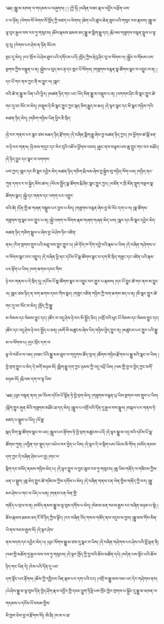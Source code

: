 ﻿  
༄༅། །སྒྱུ་མ་མཁན་ལ་གདམས་པ་བཞུགས། ། ། །ཀྱེ་ཧོ། །བཞིན་བཟང་རྣལ་འབྱོར་བརྩོན་པས་  
ང་ལ་ཉོན། །ལེགས་སོ་ལེགས་སོ་ཁྱོད་ཀྱི་མཛད་པ་ལེགས། །ཐེག་པའི་ཚུལ་ཆེན་ཐུབ་པའི་གསུང་རབ་རྣམས། །སྒྱུ་མ་ལྟ་བུར་རྒྱལ་བས་རབ་ཏུ་གསུངས། །ཆོས་རྣམས་ཐམས་ཅད་སྒྱུ་མ་སྨིག་རྒྱུ་དང། །རྨི་ལམ་གཟུགས་བརྙན་སྤྲུལ་པ་ལྟ་བུ་རུ། །ལེགས་པར་ཤེས་ན་ཉོན་མོངས་  
སྤང་དུ་མེད། །རང་གྲོལ་ཡེ་ཤེས་ཐུབ་པའི་དགོངས་པའོ། །ཁྱོད་ཀྱིས་རྡེའུ་ཤིང་བུ་ལ་སོགས་ལ། །སྦྱོར་བ་གོམས་པས་སྔགས་ཀྱིས་བསྣུན་པ་ན། །སྐྱེས་པ་བུད་མང་རྟ་དང་གླང་པོ་སོགས། །གཟུགས་བརྙན་སྣ་ཚོགས་སྣང་བ་འབྱུང་བ་ན། །དང་པོ་གང་ནས་ཀྱང་ནི་མ་བྱུང་ལ། །སྣང་  
བའི་ཚེ་ན་སྒྱུ་མ་ཡིན་པའི་ཕྱིར། །མཚན་ཉིད་གང་ཡང་ཡོད་མིན་སྒྱུ་མ་བསྡུས་པ་ན། །འགགས་ཤིང་མི་སྣང་གྱུར་ཚེ་གང་དུའང་སོང་བ་མེད། །བསྡུས་ཏེ་མི་སྣང་གྱུར་ཀྱང་སྐད་ཅིག་རྒྱུད་མ་ཆད། །དེ་ལྟར་སྣང་དང་མི་སྣང་གཉིས་ཀའི་མཚན་ཉིད་མེད། །གཅིག་གཉིས་ཡིན་ཕྱིར་ཇི་སྲིད་  
  
།ཉེ་བར་གནས་པར་སྣང་ཙམ་མཆད་ཉིད་རྫོགས། །དེ་བཞིན་སྨིག་རྒྱུ་ཞེས་བྱ་མཚན་ཉིད་ཀྱང། །ས་ཕྱོགས་ཚ་སྒོ་ཅན་ལ་ཉེ་བར་གནས། །ཉི་མས་གདུང་དང་སེར་བུའི་འཇོལ་ཕྱོགས་འབབ། །རྒྱང་ནས་བལྟས་པས་ཆུ་ཀླུང་གང་བར་མཐོང། །དེ་ཉིད་བྱུང་དང་སྣང་བ་འགགས་  
པས་ཀྱང། །སྣང་དང་མི་སྣང་དབྱེར་མེད་མཚན་ཉིད་གཅིག་རྨི་ལམ་ཞེས་བྱ་སྐྱེས་བུ་གཉིད་ལོག་པས། །གཉིད་ནང་ཀུན་དགའ་ར་བ་སྐྱེད་མོས་ཚལ། །ལོངས་སྤྱོད་སྣ་ཚོགས་རྨི་ཞིང་སྣང་གྱུར་ཀྱང། །བཙོན་ར་ཁྲི་མོན་སྡུག་བསྔལ་སྣ་ཚོགས་སྣང། །སྐྱེ་དང་གནས་དང་འགག་པར་འགྱུར་  
བའི་ཚེ། །དོན་གྱི་ཆ་གཞན་བསྒྲུབ་པར་བྱས་པ་མེད། །གཟུགས་བརྙན་ཞེས་བྱ་མེ་ལོང་དག་པ་ལ། །སྣ་ཚོགས་གཟུགས་སུ་སྣང་བར་གྱུར་པ་ན། །སྐྱེ་འགག་ལ་སོགས་རྣམ་གཞག་གཞན་མེད་པས། །སྣང་དང་མི་སྣང་དབྱེར་མེད་མཚན་ཉིད་གཅིག་སྦྲུལ་པ་ཞེས་བྱ་ཡེ་ཤེས་ཏིང་འཛིན་  
ནམ། །རིག་སྔགས་གྲུབ་པའི་མཐུ་ལས་བྱུང་གྱུར་པ། །མེ་ཏོག་ཁ་དོག་དབྱེ་བའི་རྣམ་པ་ཡིས། །དེ་བཞིན་གཤེགས་པ་ལ་སོགས་སྣང་བར་འགྱུར། །དེ་བཞིན་ཕྱི་ནང་དངོས་པོ་སྣ་ཚོགས་སྣང་བ་དག་ཇི་སྲིད་གཟུང་དང་འཛིན་པའི་རྣམ་པར་རྟོག་པ་ཡིས། །བག་ཆགས་དབང་གིས་  
ཉེ་བར་གནས་པ་དེ་སྲིད་དུ། །དངོས་པོ་སྣ་ཚོགས་སྣང་བ་འབྱུང་བར་གྱུར་པ་རྣམས། །དང་པོ་བྱུང་ཚེ་གང་ནས་མ་བྱུང་ལ། །སྣང་ཙམ་ཉིད་ན་བག་ཆགས་དབང་གིས་སྣང། །གཟུང་འཛིན་གཉིས་ཀྱི་བག་ཆགས་ཟད་པ་ན། །མི་སྣང་གྱུར་ཚེ་གང་དུའང་སོང་བ་མེད། །ཁྱོད་ཀྱི་སྒྱུ་  
མ་སེམས་དང་སེམས་བྱུང་དང། །ཚོར་བ་འདུ་ཤེས་ཉེ་བར་མི་སྤྱོད་ཅིང། །འགྲོ་བའི་ཕུང་པོ་སེམས་དང་སེམས་བྱུང་དང། །ཚོར་དང་འདུ་ཤེས་ཉེ་བར་སྤྱོད་པ་ཅན། །མགོ་མི་མཚུངས་ཞེས་ཡིད་གཉིས་བྱེད་གྱུར་ན། །མཚུངས་པར་གྱུར་པའི་སྒྱུ་མ་ལ་སོགས་པ། །དྲང་སྲོང་དག་ལ་  
བྷ་ལེ་བཅོལ་བ་འམ། །བཟང་པོའི་སྒྱུ་མས་ཐུབ་ལ་གདུགས་ཚོད་བུལ། །ཚོགས་གཉིས་རྫོགས་པ་སྒྱུ་མའི་སྣང་བ་ཡིས། །བྱེ་བྲག་གྱུར་པ་མེད་དེ་མགོ་མཉམ་མོ། །སྨིག་རྒྱུ་དག་ཀྱང་ཉམས་ཀྱི་འདུ་འཕྲོ་ཡིས། །ལམ་གྱི་བྱ་བ་བྱེད་ཀྱང་མགོ་མཉམ་མོ། །རྨི་ལམ་དག་ལ་ལྷ་ཡིས་  
  
༄༅། །ལུང་བསྟན་ནས། །མ་འོངས་དངོས་པོ་སྟོན་ཏེ་བྱེ་བྲག་མེད། །གཟུགས་བརྙན་པྲ་ཡིས་སྔགས་ལས་གྲུབ་པ་ཡིས། །ལྐོག་གྱུར་རྐུན་མོའི་གཟུགས་མཐོང་ཐ་དད་མེད། །སྦྲུལ་པ་འགྲོ་བའི་དོན་དུ་རྒྱལ་བས་སྦྲུལ། །བསྐལ་པར་གནས་ཏེ་མཛད་པ་སྒྲུབ་པ་ཡོད། །ལོ་ཟླ་  
སྐད་ཅིག་སྣ་ཚོགས་སྣང་བ་ཡང། །སྦྲུལ་པར་རྟོགས་ཏེ་བྱེ་བྲག་མཚུངས་པའོ། །དེ་ལྟར་སྒྱུ་མ་འདྲ་བའི་དངོས་པོ་སྣ་ཚོགས་ཀུན། །འབྱིན་དང་སྡུད་དང་འཕེལ་བར་བྱེད་པ་ཡིས། །དེ་ལྟར་དེ་ལ་སྡིག་པས་ཡོངས་མི་གོས། །བསོད་ནམས་དག་ཀྱང་དེ་བཞིན་ཤེས་པར་བྱ། །གང་ལ་  
སྡིག་དང་བསོད་ནམས་གཉིས་མེད་པ། །དེ་ལྟར་གྱུར་ལ་བྱང་ཆུབ་རབ་ཏུ་གསུངས། །ཆུ་ཡིས་གནོད་ལ་གཟིངས་ཀྱིས་ཕན་པ་སྒྲུབ། །ཆུ་མེད་གྱུར་ཚེ་གཟིངས་ཀྱིས་དགོས་པ་མེད། །དེ་བཞིན་གནས་ངན་ལེན་གྱིས་གནོད་ཀྱི་བར། །སྒྱུ་མར་ཤེས་པ་གང་ལ་ཡོད་པ་ཕན། །གནས་ངན་ལེན་གྱི་  
གནོད་པ་བྲལ་བ་ན། །བསོད་ནམས་སྒྱུ་མ་ལྟ་བུས་དགོས་པ་མེད། །སེམས་ཅན་སངས་རྒྱས་རང་བཞིན་མཉམ་པ་སྟེ། །ཆོས་རྣམས་ཐམས་ཅད་ངོ་བོ་ཉིད་ཀྱིས་སྟོང། །རང་བཞིན་འོད་གསལ་གཟོད་ནས་འདུས་མ་བྱས། །སྒྱུ་མས་གོས་མིན་ཡི་ནས་སངས་རྒྱས་སོ། །དེ་ལྟར་ཤེས་  
ནས་བདག་དང་དབྱེར་མེད་པ། །ཕུང་སོགས་སྒྱུ་མ་ཙམ་དུ་སྣང་བ་ཡིས། །དེ་བཞིན་གཤེགས་པར་ཤེས་པའི་བློ་ལྡན་ནི། །ལམ་གྱི་མཆོག་ཏུ་རྒྱལ་བས་རབ་ཏུ་གསུངས། །དེ་ལྟར་ཁྱོད་ཀྱི་བྱ་བའི་ཆོས་མཚོན་དཔེ། །བདེན་པས་སྟོང་པའི་ཆོས་ཉིད་གང་ཡིན་དེ། །ངེས་པའི་དོན་དུ་ཡང་  
དག་སྟོང་པར་རྟོགས། །ཆོས་ཀྱི་དབྱིངས་ཡིན་རྣམ་པར་དག་པའི་ངང། །འགྲོ་བ་སྒྱུ་མས་ལམ་ཡང་དེར་གཤེགས་ནས། །ཡེ་ཤེས་སྒྱུ་མ་ལྟ་བུས་དོན་བྱེད་ཤོག་རྣལ་འབྱོར་གྱི་དབང་ཕྱུག་ཏིལླི་པས་གྲོང་ཁྱེར་གྲགས་པ་སྐྱོང་དུ་སྒྱུ་མ་མཁན་ལ་གདམས་པ་དངོས་པོ་བསམ་གྱིས་  
མི་ཁྱབ་ཅེས་བྱ་བ་རྫོགས་སོ།། ཨི་ཐི། །ས་མ་པ་ཐ་  
  
  
